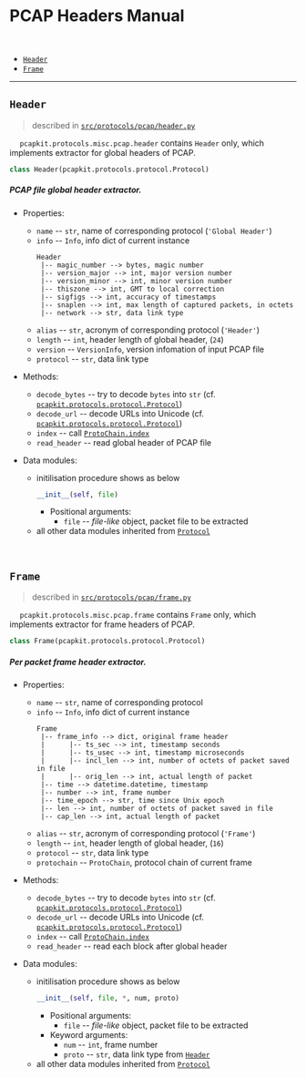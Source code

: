 # PCAP Headers Manual

&emsp;

 - [`Header`](#header)
 - [`Frame`](#frame)

---

## `Header`

 > described in [`src/protocols/pcap/header.py`](https://github.com/JarryShaw/PyPCAPKit/tree/master/pcapkit/protocols/pcap/header.py)

&emsp; `pcapkit.protocols.misc.pcap.header` contains `Header` only, which implements extractor for global headers of PCAP.

```python
class Header(pcapkit.protocols.protocol.Protocol)
```

##### PCAP file global header extractor.

 - Properties:
    * `name` -- `str`, name of corresponding protocol (`'Global Header'`)
    * `info` -- `Info`, info dict of current instance
        ```
        Header
         |-- magic_number --> bytes, magic number
         |-- version_major --> int, major version number
         |-- version_minor --> int, minor version number
         |-- thiszone --> int, GMT to local correction
         |-- sigfigs --> int, accuracy of timestamps
         |-- snaplen --> int, max length of captured packets, in octets
         |-- network --> str, data link type
        ```
    * `alias` -- `str`, acronym of corresponding protocol (`'Header'`)
    * `length` -- `int`, header length of global header, (`24`)
    * `version` -- `VersionInfo`, version infomation of input PCAP file
    * `protocol` -- `str`, data link type

 - Methods:
    * `decode_bytes` -- try to decode `bytes` into `str` (cf. [`pcapkit.protocols.protocol.Protocol`](https://github.com/JarryShaw/PyPCAPKit/tree/master/pcapkit/protocols#protocol))
    * `decode_url` -- decode URLs into Unicode (cf. [`pcapkit.protocols.protocol.Protocol`](https://github.com/JarryShaw/PyPCAPKit/tree/master/pcapkit/protocols#protocol))
    * `index` -- call [`ProtoChain.index`](https://github.com/JarryShaw/PyPCAPKit/tree/master/pcapkit#protochain)
    * `read_header` -- read global header of PCAP file

 - Data modules:
    * initilisation procedure shows as below
        ```python
        __init__(self, file)
        ```
        - Positional arguments:
            * `file` -- *file-like* object, packet file to be extracted
    * all other data modules inherited from [`Protocol`](#protocol)

&nbsp;

## `Frame`

 > described in [`src/protocols/pcap/frame.py`](https://github.com/JarryShaw/PyPCAPKit/tree/master/pcapkit/protocols/pcap/frame.py)

&emsp; `pcapkit.protocols.misc.pcap.frame` contains `Frame` only, which implements extractor for frame headers of PCAP.

```python
class Frame(pcapkit.protocols.protocol.Protocol)
```

##### Per packet frame header extractor.

 - Properties:
    * `name` -- `str`, name of corresponding protocol
    * `info` -- `Info`, info dict of current instance
        ```
        Frame
         |-- frame_info --> dict, original frame header
         |      |-- ts_sec --> int, timestamp seconds
         |      |-- ts_usec --> int, timestamp microseconds
         |      |-- incl_len --> int, number of octets of packet saved in file
         |      |-- orig_len --> int, actual length of packet
         |-- time --> datetime.datetime, timestamp
         |-- number --> int, frame number
         |-- time_epoch --> str, time since Unix epoch
         |-- len --> int, number of octets of packet saved in file
         |-- cap_len --> int, actual length of packet
        ```
    * `alias` -- `str`, acronym of corresponding protocol (`'Frame'`)
    * `length` -- `int`, header length of global header, (`16`)
    * `protocol` -- `str`, data link type
    * `protochain` -- `ProtoChain`, protocol chain of current frame

 - Methods:
    * `decode_bytes` -- try to decode `bytes` into `str` (cf. [`pcapkit.protocols.protocol.Protocol`](https://github.com/JarryShaw/PyPCAPKit/tree/master/pcapkit/protocols#protocol))
    * `decode_url` -- decode URLs into Unicode (cf. [`pcapkit.protocols.protocol.Protocol`](https://github.com/JarryShaw/PyPCAPKit/tree/master/pcapkit/protocols#protocol))
    * `index` -- call [`ProtoChain.index`](https://github.com/JarryShaw/PyPCAPKit/tree/master/pcapkit#protochain)
    * `read_header` -- read each block after global header

 - Data modules:
    * initilisation procedure shows as below
        ```python
        __init__(self, file, *, num, proto)
        ```
        - Positional arguments:
            * `file` -- *file-like* object, packet file to be extracted
        - Keyword arguments:
            * `num` -- `int`, frame number
            * `proto` -- `str`, data link type from [`Header`](#header)
    * all other data modules inherited from [`Protocol`](#protocol)

